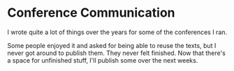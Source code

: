 # Conference Communication

I wrote quite a lot of things over the years for some of the conferences I ran.

Some people enjoyed it and asked for being able to reuse the texts, but I never
got around to publish them. They never felt finished. Now that there's a space
for unfinished stuff, I'll publish some over the next weeks.

